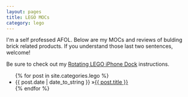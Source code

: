 ```yaml
---
layout: pages
title: LEGO MOCs
category: lego
---
```


I'm a self professed AFOL. Below are my MOCs and reviews of bulding brick related products. If you understand those last two sentences, welcome!

Be sure to check out my [Rotating LEGO iPhone Dock](get-the-dock.html) instructions.

<ul id="blog-posts" class="posts">
{% for post in site.categories.lego %}
    <li><span>{{ post.date | date_to_string }} &raquo;</span><a href="{{ post.url }}">{{ post.title }}</a></li>
{% endfor %}
</ul>
